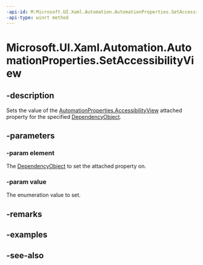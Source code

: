 ```yaml
---
-api-id: M:Microsoft.UI.Xaml.Automation.AutomationProperties.SetAccessibilityView(Microsoft.UI.Xaml.DependencyObject,Microsoft.UI.Xaml.Automation.Peers.AccessibilityView)
-api-type: winrt method
---
```


<!-- Method syntax
public void SetAccessibilityView(Windows.UI.Xaml.DependencyObject element, Windows.UI.Xaml.Automation.Peers.AccessibilityView value)
-->

# Microsoft.UI.Xaml.Automation.AutomationProperties.SetAccessibilityView

## -description
Sets the value of the [AutomationProperties.AccessibilityView](/uwp/api/microsoft.ui.xaml.automation.automationproperties#xaml-attached-properties) attached property for the specified [DependencyObject](../microsoft.ui.xaml/dependencyobject.md).

## -parameters
### -param element
The [DependencyObject](../microsoft.ui.xaml/dependencyobject.md) to set the attached property on.

### -param value
The enumeration value to set.

## -remarks

## -examples

## -see-also
